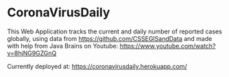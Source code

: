 # CoronaVirusDaily
This Web Application tracks the current and daily number of reported cases globally, using data from https://github.com/CSSEGISandData and made with help from Java Brains on Youtube: https://www.youtube.com/watch?v=8hjNG9GZGnQ 


Currently deployed at: https://coronavirusdaily.herokuapp.com/ 
